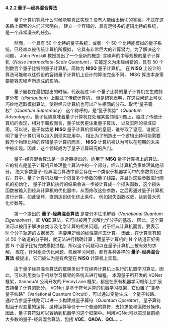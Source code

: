 #### 4.2.2 量子—经典混合算法

&emsp;&emsp;量子计算机究竟什么时候能够真正实现？没有人能给出确切的答案，不过在这条路上探索的人们非常明白，
建立一个容错的、具有足够多的逻辑比特的系统，是一个非常漫长的任务。

&emsp;&emsp;然而，一个具有 50 个比特的量子系统，或者一个 50 个比特能模拟的量子系统，已经难以被传统计算机所模拟，
它具有非常巨大的计算潜力。为了解决这个问题， John Preskill 教授提出了一个全新的概念: 
含噪声的中等规模的量子计算机（*Noise Intermediate-Scale Quantum*），它被定义为未经纠错的，具有 50 个到数百个量子比特的量子计算机，简称为 **NISQ** 量子计算机。
在 **NISQ** 上设计的算法可能和以往假设的容错量子计算机上设计的算法完全不同， NISQ 算法本身需要能容忍噪声所造成的影响。

&emsp;&emsp;量子霸权在最初提出的时候，代表超过 50 个量子比特的量子计算机在生成特定分布（*distribution*）上超过了传统计算机，
但是研究表明，在这些问题上可以巧妙地选取模拟算法，使得经典计算机也可以产生相同的分布。取代“量子霸权”（*Quantum Supremacy*）
这个称呼的，是“量子优势”（*Quantum Advantage*）。量子优势意味着量子计算机在处理某些领域问题上，超过了传统计算机的表现，相对于霸权而言，量子优势更注重量子算法，
以及实际的领域应用。可以说，量子优势是 **NISQ** 量子计算机领域的皇冠，谁夺取了皇冠，谁就证明了量子计算机可以投入到现实应用中。
相比为了制造出一个逻辑比特可能需要数万个物理比特的容错量子计算机而言， **NISQ** 计算机被认为可以在短期的未来中被实现。因此，这个领域成为了量子计算研究的热门。

&emsp;&emsp;量子-经典混合算法是一类近期提出的，适用于 **NISQ** 量子计算机上的算法。它的特点是量子计算机只处理整个算法中的一个部分，经典计算机负责处理其他部分。
绝大多数量子-经典混合算法中都会存在一个类似于机器学习中的参数优化过程，其中，量子计算机处理一个包含多个参数的量子线路，并且对这些参数进行随机的初始化，
量子计算机执行的结果会进一步被计算成一个损失函数，这个损失函数被输入到经典计算机的优化器中，从而修改这些参数，之后再通过量子计算机进行计算，如此循环，直到达到优化终止条件。
例如损失函数收敛，达到最大优化步数等。

&emsp;&emsp;第一个提出的 **量子-经典混合算法** 是变分本征求解器（*Variational Quantum Eigensolver*），即 **VQE** 算法，它可以被用于求解化学分子的基态，
因此，这个算法可以被用于解决各类涉及化学计算的相关问题。对于经典计算机而言，要表示 N 个分子轨道的占据状态，需要用2<sup>𝑛</sup>维的线性空间去计算。
因此，在计算具有超过 50 个轨道的分子时，就无法进行精确计算；而量子计算机的 N 个轨道正好需要 N 个量子比特完成模拟过程，所以这个问题可以在量子计算机上被有效的求解。
现在，针对组合优化问题、机器学习问题，都有各种各样的 **量子-经典混合算法** 被提出，它们被认为是有希望在 **NISQ** 计算机上实现。

&emsp;&emsp;由于量子经典混合算法的框架类似于在经典计算机上执行的机器学习算法，因此，可以利用类似于机器学习框架的系统去进行编程。
本源量子所开发的 VQNet 框架，XanaduAI 公司开发的 PennyLane 框架，都是在原有机器学习框架上扩展支持量子计算的部分。 
VQNet 是基于符号运算的机器学习框架，它设置了“含参量子线路”（Variational Quantum Circuit），可以通过变量生成一个量子线路。
通过含参量子线路可以进一步构建成量子算符（*Quantum Operator*），量子算符相当于对变量的运算，这种运算等价于一个普通的算符，支持求值和偏微分操作。
因此，量子算符就可以容纳到机器学习这个框架中。利用VQNet可以实现目前绝大多数的量子-经典混合算法，包括 **VQE**，**QAOA**，**QCL**......
